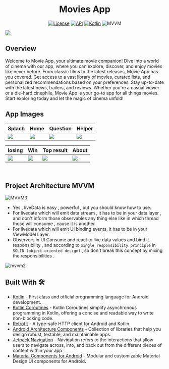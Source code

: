 <h1 align="center">Movies App</h1>

<p align="center">
  <a href="https://opensource.org/licenses/Apache-2.0"><img alt="License" src="https://img.shields.io/badge/License-Apache%202.0-blue.svg"/></a>
  <a href="https://android-arsenal.com/api?level=23"><img alt="API" src="https://img.shields.io/badge/API-21%2B-brightgreen.svg?style=flat"/></a>
  <a href="https://kotlinlang.org"><img alt="Kotlin" src="https://img.shields.io/badge/Kotlin-1.4.xxx-blue"/></a>
  <img alt="MVVM" src="https://img.shields.io/badge/MVVM-Architecture-orange"/>
</p>

![](https://www.microids.com/wp-content/uploads/2020/10/WhoWantsToBeAMillionaire_keyart.jpg)
<br />

## Overview 
Welcome to Movie App, your ultimate movie companion! Dive into a world of cinema with our app, where you can explore, discover, and enjoy movies like never before. From classic films to the latest releases, Movie App has you covered. Get access to a vast library of movies, curated lists, and personalized recommendations based on your preferences. Stay up-to-date with the latest news, trailers, and reviews. Whether you're a casual viewer or a die-hard cinephile, Movie App is your go-to app for all things movies. Start exploring today and let the magic of cinema unfold!
<br />

## App Images 
Splach | Home | Question | Helper
--- | --- | --- | --- |
![](https://github.com/b-alramlawi/Movies_app/assets/63581864/352362f6-6ed4-44a5-9abb-db4d5cba86ac) | ![](https://i.ibb.co/kQhHcpQ/photo-2022-09-09-14-28-44.jpg) | ![](https://i.ibb.co/fvcZyLb/photo-2022-09-09-14-28-47.jpg) | ![](https://i.ibb.co/sJnQwCC/photo-2022-09-09-14-29-32.jpg)

| losing | Win | Top result | About
--- | --- | --- | --- |
 ![](https://i.ibb.co/Z65K3vV/photo-2022-09-09-14-30-49.jpg) | ![](https://i.ibb.co/thMfm4B/photo-2022-09-09-14-34-09.jpg) | ![](https://i.ibb.co/ZN91kP7/photo-2022-09-09-14-36-06.jpg) | ![](https://i.ibb.co/k98H6xP/photo-2022-09-09-14-29-40.jpg)
<br />
 
  
## Project Architecture MVVM
![MVVM3](https://user-images.githubusercontent.com/1812129/68319232-446cf900-00be-11ea-92cf-cad817b2af2c.png)
- Yes , liveData is easy , powerful , but you should know how to use.
 - For livedate which will emit data stream , it has to be in your
   data layer , and don't inform those observables any thing else like
   in which thread those will consume , cause it is another
 - For livedata which will emit UI binding events, it has to be in your ViewModel Layer.
 - Observers in UI Consume and react to live data values and bind it.
   responsibility , and according to `Single responsibility principle`
  in `SOLID (object-oriented design)` , so don't break this concept by
   mixing the responsibilities .

  ![mvvm2](https://user-images.githubusercontent.com/1812129/68319008-e9d39d00-00bd-11ea-9245-ebedd2a2c067.png)
<br />
  
  ## Built With 🛠
- [Kotlin](https://kotlinlang.org/) - First class and official programming language for Android development.
- [Kotlin Coroutines](https://kotlinlang.org/docs/coroutines-overview.html) - Kotlin Coroutines simplify asynchronous programming in Kotlin, offering a concise and readable way to write non-blocking code.
- [Retrofit](https://github.com/square/retrofit) - A type-safe HTTP client for Android and Kotlin.
- [Android Architecture Components](https://developer.android.com/topic/libraries/architecture) - Collection of libraries that help you design robust, testable, and maintainable apps.
- [Jetpack Navigation](https://developer.android.com/jetpack/compose/navigation) - Navigation refers to the interactions that allow users to navigate across, into, and back out from the different pieces of content within your app
- [Material Components for Android](https://github.com/material-components/material-components-android) - Modular and customizable Material Design UI components for Android.
<br />
